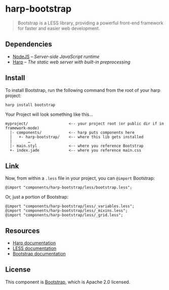 # harp-bootstrap

> Bootstrap is a LESS library, providing a powerful front-end framework for faster and easier web development.

## Dependencies

* [NodeJS](http://nodejs.org/) – _Server-side JavaScript runtime_
* [Harp](http://harpjs.com/) – _The static web server with built-in preprocessing_

## Install

To install Bootstrap, run the following command from the root of your harp project:

```bash
harp install bootstrap
```

Your Project will look something like this…

```
myproject/                  <-- your project root (or public dir if in framework-mode)
  |- components/            <-- harp puts components here
  |   +- harp-bootstrap/    <-- where this lib gets installed
  |       …
  |- main.styl              <-- where you reference Bootstrap 
  +- index.jade             <-- where you reference main.css
```

## Link

Now, from within a `.less` file in your project, you can `@import` Bootstrap:

```less
@import "components/harp-bootstrap/less/bootstrap.less";
```

Or, just a portion of Bootstrap:

```less
@import "components/harp-bootstrap/less/_variables.less";
@import "components/harp-bootstrap/less/_mixins.less";
@import "components/harp-bootstrap/less/_grid.less";
```

## Resources

* [Harp documentation](http://harpjs.com/docs)
* [LESS documentation](http://lesscss.org)
* [Bootstrap documentation](http://getbootstrap.com)

## License

This component is [Bootstrap](http://github.com/twbs/bootstrap), which is Apache 2.0 licensed.